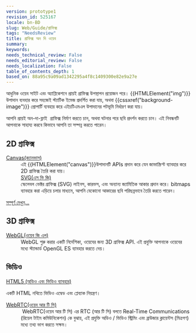 ```yaml
---
version: prototype1
revision_id: 525167
locale: bn-BD
slug: Web/Guide/গ্রাফিক্স
tags: "NeedsReview"
title: গ্রাফিক্স অন দি ওয়েব
summary: 
keywords: 
needs_technical_review: False
needs_editorial_review: False
needs_localization: False
table_of_contents_depth: 1
based_on: 88a95c9a09ad1342295a4f8c1409300e82e9a27e
---
```

<p><span id="result_box" lang="bn"><span class="hps">আধুনিক ওয়েব</span> <span class="hps">সাইট এবং</span> <span class="hps">অ্যাপ্লিকেশনে</span> <span class="hps">প্রায়ই</span> <span class="hps">গ্রাফিক্স</span> <span class="hps">উপস্থাপন</span> <span class="hps">প্রয়োজন পরে। </span></span><span id="result_box" lang="bn"><span class="hps">{{HTMLElement("img")}} উপাদান <span id="result_box" lang="bn"><span class="hps">ব্যবহার করে </span></span><span id="result_box" lang="bn"><span class="hps">সহজে</span>ই </span>স্ট্যাটিক</span> <span class="hps">ইমেজ</span> <span class="hps">প্রদর্শিত করা</span></span><span lang="bn"><span class="hps"> </span><span class="hps">যায়, অথবা</span></span> {{cssxref("background-image")}} প্রোপার্টি <span id="result_box" lang="bn"><span class="hps">ব্যবহার করে</span> <span class="hps">এইচটিএমএল</span> <span class="hps">উপাদানের</span> <span class="hps">পটভূমি</span> <span class="hps">নির্ধারণ করা যায়।</span></span></p>
<p><span class="short_text" id="result_box" lang="bn"><span class="hps">আপনি</span> <span class="hps">প্রায়ই</span> <span class="hps">অন</span>-দা-ফ্লাই&nbsp; <span class="hps">গ্রাফিক্স</span> <span class="hps">নির্মাণ করতে</span> <span class="hps">চান</span></span>, অথবা ঘটনার পরে ছবি প্রদর্শন করতে চান। এই নিবন্ধনটি আপনাকে সাহায্য করবে কিভাবে আপনি তা সম্পন্ন করতে পারেন।</p>
<div class="row topicpage-table">
 <div class="section">
  <h2 class="Documentation" id="Docs_for_add-on_developers" name="Docs_for_add-on_developers">2D গ্রাফিক্স</h2>
  <dl>
   <dt>
    <a href="/en-US/docs/HTML/Canvas">Canvas(ক্যানভাস)</a></dt>
   <dd>
    এই {{HTMLElement("canvas")}}উপাদানটি APIs প্রদান করে যেন জাভাস্ক্রিপ্ট ব্যাবহার করে 2D গ্রাফিক্স তৈরি করা যায়।</dd>
   <dd>
    <a href="/en-US/docs/Web/SVG">SVG(এস ভি জি)</a><br />
    স্কেলেবল ভেক্টর গ্রাফিক্স (SVG) লাইনস, কারভস, এবং অন্যান্য <span class="short_text" id="result_box" lang="bn"><span class="hps">জ্যামিতিক আকার প্রদান </span></span>করে। bitmaps ব্যাবহার করা এড়িয়ে চলার মাধ্যমে, আপনি যেকোনো আকারের ছবি পরিছন্নভাবে <span id="result_box" lang="bn"><span class="hps">তৈরি করতে পারেন।</span></span></dd>
  </dl>
  <p><span class="alllinks"><a href="/en-US/docs/tag/Graphics">সম্পূর্ণ দেখুন্‌...</a></span></p>
 </div>
 <div class="section">
  <h2 class="Documentation" id="Docs_for_add-on_developers" name="Docs_for_add-on_developers">3D গ্রাফিক্স</h2>
  <dl>
   <dt>
    <a href="/en-US/docs/Web/WebGL">WebGL(ওয়েব জি এল)</a></dt>
   <dd>
    <div class="almost_half_cell" id="gt-res-content">
     <div dir="ltr" style="zoom:1">
      <span class="short_text" id="result_box" lang="bn"><span class="hps">WebGL</span> <span class="hps">শুরু</span> <span class="hps">করার একটি নির্দেশিকা</span></span>, ওয়েবের জন্য <span class="short_text" id="result_box" lang="bn"><span class="hps">3D গ্রাফিক্স API</span></span>. এই প্রযুক্তি আপনাকে <span class="short_text" id="result_box" lang="bn"><span class="hps">ওয়েবের মধ্যে স্ট্যান্ডার্ড</span></span> OpenGL ES ব্যাবহার করতে দেয়।</div>
    </div>
   </dd>
  </dl>
  <h2>ভিডিও</h2>
  <dl>
   <dt>
    <a href="/en-US/docs/Web/Guide/HTML/Using_HTML5_audio_and_video">HTML5 (অডিও এবং ভিডিও ব্যাবহার)</a></dt>
  </dl>
  <div class="almost_half_cell" id="gt-res-content">
   <div dir="ltr" style="zoom:1">
    <span id="result_box" lang="bn"><span class="hps">একটি HTML</span> <span class="hps">নথিতে</span> <span class="hps">ভিডিও এম্বেড</span> <span class="hps">এবং প্লেব্যাক</span> <span class="hps">নিয়ন্ত্রণ</span><span>।</span></span></div>
  </div>
  <dl>
   <dt>
    <a href="/en-US/docs/WebRTC">WebRTC(ওয়েব আর টি সি)</a></dt>
   <dd>
    &nbsp;WebRTC(ওয়েব আর টি সি) এর RTC (আর টি সি) বলতে Real-Time Communications (রিয়েল টাইম কমিউনিকেশন) কে বুঝায়, এই প্রযুক্তি <span id="result_box" lang="bn"><span class="hps">অডিও / ভিডিও</span> <span class="hps">স্ট্রিমিং</span> <span class="hps">এবং ব্রাউজার</span> <span class="hps">ক্লায়েন্ট</span>স <span class="hps atn">(</span><span>মিত্রগণ</span><span>)</span> <span class="hps">মধ্যে তথ্য</span> <span class="hps">ভাগ</span> <span class="hps">করতে সক্ষম</span><span>।</span></span></dd>
  </dl>
 </div>
</div>
<p>&nbsp;</p>

